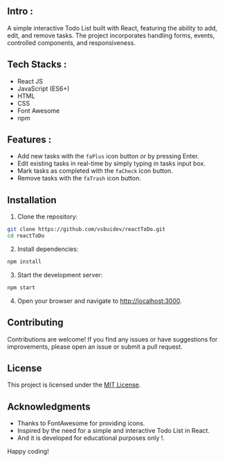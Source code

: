 ## Intro :

A simple interactive Todo List built with React, featuring the ability to add, edit, and remove tasks. The project incorporates handling forms, events, controlled components, and responsiveness.

## Tech Stacks :

- React JS
- JavaScript (ES6+)
- HTML
- CSS
- Font Awesome
- npm

## Features :

- Add new tasks with the `faPlus` icon button or by pressing Enter.
- Edit existing tasks in real-time by simply typing in tasks input box.
- Mark tasks as completed with the `faCheck` icon button.
- Remove tasks with the `faTrash` icon button.

## Installation

1. Clone the repository:

```bash
git clone https://github.com/vsbuidev/reactToDo.git
cd reactToDo
```

2. Install dependencies:

```bash
npm install
```

3. Start the development server:

```bash
npm start
```

4. Open your browser and navigate to [http://localhost:3000](http://localhost:3000).

## Contributing

Contributions are welcome! If you find any issues or have suggestions for improvements, please open an issue or submit a pull request.

## License

This project is licensed under the [MIT License](LICENSE).

## Acknowledgments

- Thanks to FontAwesome for providing icons.
- Inspired by the need for a simple and interactive Todo List in React.
- And it is developed for educational purposes only !.

Happy coding!
